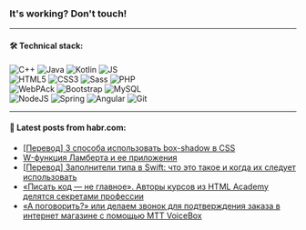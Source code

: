 ### It's working? Don't touch!

---

#### 🛠️ Technical stack:

![C++](https://img.shields.io/badge/C++-informational?logo=c%2B%2B&style=flat&logoColor=white&color=9C033A)
![Java](https://img.shields.io/badge/Java-informational?logo=java&style=flat&logoColor=white&color=007396)
![Kotlin](https://img.shields.io/badge/Kotlin-informational?logo=Kotlin&style=flat&logoColor=white&color=0095D5)
![JS](https://img.shields.io/badge/JS-informational?logo=javaScript&style=flat&logoColor=black&color=F7Df1E) <br>
![HTML5](https://img.shields.io/badge/HTML5-informational?logo=html5&style=flat&logoColor=white&color=E34F26)
![CSS3](https://img.shields.io/badge/CSS3-informational?logo=css3&style=flat&logoColor=white&color=157286)
![Sass](https://img.shields.io/badge/Saas-informational?logo=sass&style=flat&logoColor=white&color=hotpink)
![PHP](https://img.shields.io/badge/PHP-informational?logo=php&style=flat&logoColor=white&color=777BB4) <br>
![WebPAck](https://img.shields.io/badge/WebPack-informational?logo=webPack&style=flat&logoColor=white&color=FF6F00)
![Bootstrap](https://img.shields.io/badge/Bootstrap-informational?logo=Bootstrap&style=flat&logoColor=white&color=7952B3)
![MySQL](https://img.shields.io/badge/MySQL-informational?logo=MySQL&style=flat&logoColor=white&color=00f) <br>
![NodeJS](https://img.shields.io/badge/NodeJS-informational?logo=node.js&style=flat&logoColor=white&color=43853D)
![Spring](https://img.shields.io/badge/Spring-informational?logo=Spring&style=flat&logoColor=white&color=0A9EDC)
![Angular](https://img.shields.io/badge/Vue-informational?logo=vue.js&style=flat&logoColor=white&color=red)
![Git](https://img.shields.io/badge/Git-informational?logo=git&style=flat&logoColor=white&color=darkorange)

___

#### 💬 Latest posts from habr.com:

<!-- BLOG-POST-LIST:START -->
- [[Перевод] 3 способа использовать box-shadow в CSS](https://habr.com/ru/post/665640/?utm_source=habrahabr&utm_medium=rss&utm_campaign=665640)
- [W-функция Ламберта и ее приложения](https://habr.com/ru/post/665634/?utm_source=habrahabr&utm_medium=rss&utm_campaign=665634)
- [[Перевод] Заполнители типа в Swift: что это такое и когда их следует использовать](https://habr.com/ru/post/665614/?utm_source=habrahabr&utm_medium=rss&utm_campaign=665614)
- [«Писать код — не главное». Авторы курсов из HTML Academy делятся секретами профессии](https://habr.com/ru/post/665598/?utm_source=habrahabr&utm_medium=rss&utm_campaign=665598)
- [«А поговорить?» или делаем звонок для подтверждения заказа в интернет магазине с помощью МТТ VoiceBox](https://habr.com/ru/post/592025/?utm_source=habrahabr&utm_medium=rss&utm_campaign=592025)
<!-- BLOG-POST-LIST:END -->
